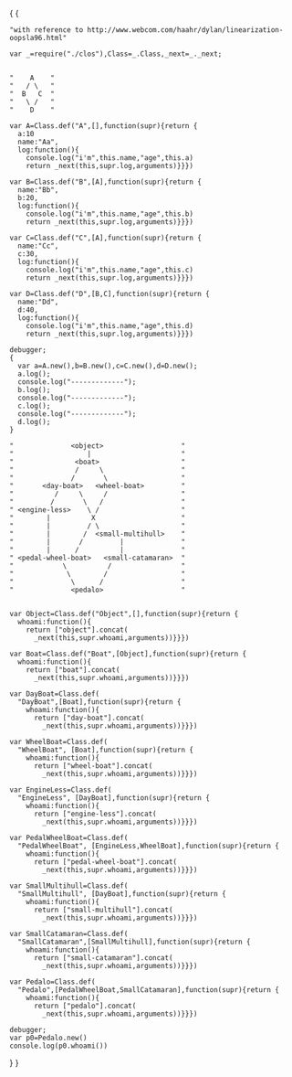 
{
  {

    "with reference to http://www.webcom.com/haahr/dylan/linearization-oopsla96.html"

    var _=require("./clos"),Class=_.Class,_next=_._next;


    "    A    "
    "   / \   "
    "  B   C  "
    "   \ /   "
    "    D    "

    var A=Class.def("A",[],function(supr){return {
      a:10
      name:"Aa",
      log:function(){
        console.log("i'm",this.name,"age",this.a)
        return _next(this,supr.log,arguments)}}})

    var B=Class.def("B",[A],function(supr){return {
      name:"Bb",
      b:20,
      log:function(){
        console.log("i'm",this.name,"age",this.b)
        return _next(this,supr.log,arguments)}}})

    var C=Class.def("C",[A],function(supr){return {
      name:"Cc",
      c:30,
      log:function(){
        console.log("i'm",this.name,"age",this.c)
        return _next(this,supr.log,arguments)}}})

    var D=Class.def("D",[B,C],function(supr){return {
      name:"Dd",
      d:40,
      log:function(){
        console.log("i'm",this.name,"age",this.d)
        return _next(this,supr.log,arguments)}}})

    debugger;
    {
      var a=A.new(),b=B.new(),c=C.new(),d=D.new();
      a.log();
      console.log("-------------");
      b.log();
      console.log("-------------");
      c.log();
      console.log("-------------");
      d.log();
    }

    "              <object>                   "
    "                  |                      "
    "               <boat>                    "
    "               /     \                   "
    "              /       \                  "
    "       <day-boat>   <wheel-boat>         "
    "          /     \     /                  "
    "         /       \   /                   "
    " <engine-less>    \ /                    "
    "        |          X                     "
    "        |         / \                    "
    "        |        /  <small-multihull>    "
    "        |       /         |              "
    "        |      /          |              "
    " <pedal-wheel-boat>   <small-catamaran>  "
    "            \          /                 "
    "             \        /                  "
    "              \      /                   "
    "              <pedalo>                   "


    var Object=Class.def("Object",[],function(supr){return {
      whoami:function(){
        return ["object"].concat(
          _next(this,supr.whoami,arguments))}}})

    var Boat=Class.def("Boat",[Object],function(supr){return {
      whoami:function(){
        return ["boat"].concat(
          _next(this,supr.whoami,arguments))}}})

    var DayBoat=Class.def(
      "DayBoat",[Boat],function(supr){return {
        whoami:function(){
          return ["day-boat"].concat(
            _next(this,supr.whoami,arguments))}}})

    var WheelBoat=Class.def(
      "WheelBoat", [Boat],function(supr){return {
        whoami:function(){
          return ["wheel-boat"].concat(
            _next(this,supr.whoami,arguments))}}})

    var EngineLess=Class.def(
      "EngineLess", [DayBoat],function(supr){return {
        whoami:function(){
          return ["engine-less"].concat(
            _next(this,supr.whoami,arguments))}}})

    var PedalWheelBoat=Class.def(
      "PedalWheelBoat", [EngineLess,WheelBoat],function(supr){return {
        whoami:function(){
          return ["pedal-wheel-boat"].concat(
            _next(this,supr.whoami,arguments))}}})

    var SmallMultihull=Class.def(
      "SmallMultihull", [DayBoat],function(supr){return {
        whoami:function(){
          return ["small-multihull"].concat(
            _next(this,supr.whoami,arguments))}}})

    var SmallCatamaran=Class.def(
      "SmallCatamaran",[SmallMultihull],function(supr){return {
        whoami:function(){
          return ["small-catamaran"].concat(
            _next(this,supr.whoami,arguments))}}})

    var Pedalo=Class.def(
      "Pedalo",[PedalWheelBoat,SmallCatamaran],function(supr){return {
        whoami:function(){
          return ["pedalo"].concat(
            _next(this,supr.whoami,arguments))}}})

    debugger;
    var p0=Pedalo.new()
    console.log(p0.whoami())



  }
}



